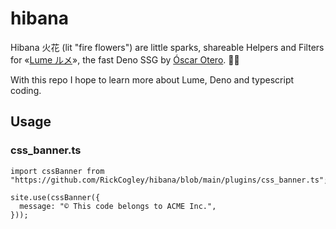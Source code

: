 # hibana

Hibana 火花 (lit "fire flowers") are little sparks, shareable Helpers and Filters for «[Lume ルメ](https://lume.land/)», the fast Deno SSG by [Óscar Otero](https://oscarotero.com/). 🙏🏻

With this repo I hope to learn more about Lume, Deno and typescript coding. 

## Usage
### css_banner.ts

```
import cssBanner from "https://github.com/RickCogley/hibana/blob/main/plugins/css_banner.ts";

site.use(cssBanner({
  message: "© This code belongs to ACME Inc.",
}));
```